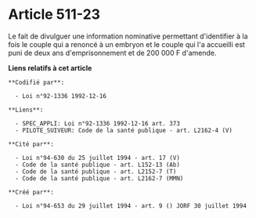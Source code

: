 # Article 511-23

Le fait de divulguer une information nominative permettant d'identifier à la fois le couple qui a renoncé à un embryon et le
couple qui l'a accueilli est puni de deux ans d'emprisonnement et de 200 000 F d'amende.

**Liens relatifs à cet article**

	**Codifié par**:

	  - Loi n°92-1336 1992-12-16

	**Liens**:

	  - SPEC_APPLI: Loi n°92-1336 1992-12-16 art. 373
	  - PILOTE_SUIVEUR: Code de la santé publique - art. L2162-4 (V)

	**Cité par**:

	  - Loi n°94-630 du 25 juillet 1994 - art. 17 (V)
	  - Code de la santé publique - art. L152-13 (Ab)
	  - Code de la santé publique - art. L2152-7 (T)
	  - Code de la santé publique - art. L2162-7 (MMN)

	**Créé par**:

	  - Loi n°94-653 du 29 juillet 1994 - art. 9 () JORF 30 juillet 1994
